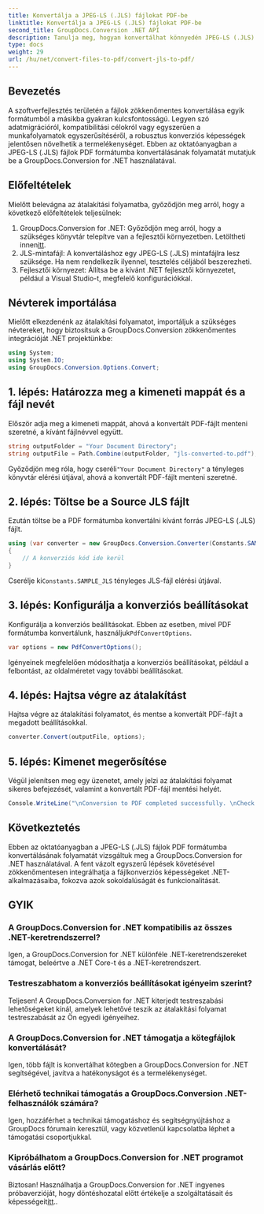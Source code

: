 ```yaml
---
title: Konvertálja a JPEG-LS (.JLS) fájlokat PDF-be
linktitle: Konvertálja a JPEG-LS (.JLS) fájlokat PDF-be
second_title: GroupDocs.Conversion .NET API
description: Tanulja meg, hogyan konvertálhat könnyedén JPEG-LS (.JLS) fájlokat PDF formátumba a GroupDocs.Conversion for .NET segítségével. Növelje fájlkonverziós képességeit.
type: docs
weight: 29
url: /hu/net/convert-files-to-pdf/convert-jls-to-pdf/
---
```

## Bevezetés
A szoftverfejlesztés területén a fájlok zökkenőmentes konvertálása egyik formátumból a másikba gyakran kulcsfontosságú. Legyen szó adatmigrációról, kompatibilitási célokról vagy egyszerűen a munkafolyamatok egyszerűsítéséről, a robusztus konverziós képességek jelentősen növelhetik a termelékenységet. Ebben az oktatóanyagban a JPEG-LS (.JLS) fájlok PDF formátumba konvertálásának folyamatát mutatjuk be a GroupDocs.Conversion for .NET használatával.
## Előfeltételek
Mielőtt belevágna az átalakítási folyamatba, győződjön meg arról, hogy a következő előfeltételek teljesülnek:
1. GroupDocs.Conversion for .NET: Győződjön meg arról, hogy a szükséges könyvtár telepítve van a fejlesztői környezetben. Letöltheti innen[itt](https://releases.groupdocs.com/conversion/net/).
2. JLS-mintafájl: A konvertáláshoz egy JPEG-LS (.JLS) mintafájlra lesz szüksége. Ha nem rendelkezik ilyennel, tesztelés céljából beszerezheti.
3. Fejlesztői környezet: Állítsa be a kívánt .NET fejlesztői környezetet, például a Visual Studio-t, megfelelő konfigurációkkal.

## Névterek importálása
Mielőtt elkezdenénk az átalakítási folyamatot, importáljuk a szükséges névtereket, hogy biztosítsuk a GroupDocs.Conversion zökkenőmentes integrációját .NET projektünkbe:
```csharp
using System;
using System.IO;
using GroupDocs.Conversion.Options.Convert;
```

## 1. lépés: Határozza meg a kimeneti mappát és a fájl nevét
Először adja meg a kimeneti mappát, ahová a konvertált PDF-fájlt menteni szeretné, a kívánt fájlnévvel együtt.
```csharp
string outputFolder = "Your Document Directory";
string outputFile = Path.Combine(outputFolder, "jls-converted-to.pdf");
```
 Győződjön meg róla, hogy cseréli`"Your Document Directory"` a tényleges könyvtár elérési útjával, ahová a konvertált PDF-fájlt menteni szeretné.
## 2. lépés: Töltse be a Source JLS fájlt
Ezután töltse be a PDF formátumba konvertálni kívánt forrás JPEG-LS (.JLS) fájlt.
```csharp
using (var converter = new GroupDocs.Conversion.Converter(Constants.SAMPLE_JLS))
{
    // A konverziós kód ide kerül
}
```
 Cserélje ki`Constants.SAMPLE_JLS` tényleges JLS-fájl elérési útjával.
## 3. lépés: Konfigurálja a konverziós beállításokat
 Konfigurálja a konverziós beállításokat. Ebben az esetben, mivel PDF formátumba konvertálunk, használjuk`PdfConvertOptions`.
```csharp
var options = new PdfConvertOptions();
```
Igényeinek megfelelően módosíthatja a konverziós beállításokat, például a felbontást, az oldalméretet vagy további beállításokat.
## 4. lépés: Hajtsa végre az átalakítást
Hajtsa végre az átalakítási folyamatot, és mentse a konvertált PDF-fájlt a megadott beállításokkal.
```csharp
converter.Convert(outputFile, options);
```
## 5. lépés: Kimenet megerősítése
Végül jelenítsen meg egy üzenetet, amely jelzi az átalakítási folyamat sikeres befejezését, valamint a konvertált PDF-fájl mentési helyét.
```csharp
Console.WriteLine("\nConversion to PDF completed successfully. \nCheck output in {0}", outputFolder);
```

## Következtetés
Ebben az oktatóanyagban a JPEG-LS (.JLS) fájlok PDF formátumba konvertálásának folyamatát vizsgáltuk meg a GroupDocs.Conversion for .NET használatával. A fent vázolt egyszerű lépések követésével zökkenőmentesen integrálhatja a fájlkonverziós képességeket .NET-alkalmazásaiba, fokozva azok sokoldalúságát és funkcionalitását.
## GYIK
### A GroupDocs.Conversion for .NET kompatibilis az összes .NET-keretrendszerrel?
Igen, a GroupDocs.Conversion for .NET különféle .NET-keretrendszereket támogat, beleértve a .NET Core-t és a .NET-keretrendszert.
### Testreszabhatom a konverziós beállításokat igényeim szerint?
Teljesen! A GroupDocs.Conversion for .NET kiterjedt testreszabási lehetőségeket kínál, amelyek lehetővé teszik az átalakítási folyamat testreszabását az Ön egyedi igényeihez.
### A GroupDocs.Conversion for .NET támogatja a kötegfájlok konvertálását?
Igen, több fájlt is konvertálhat kötegben a GroupDocs.Conversion for .NET segítségével, javítva a hatékonyságot és a termelékenységet.
### Elérhető technikai támogatás a GroupDocs.Conversion .NET-felhasználók számára?
Igen, hozzáférhet a technikai támogatáshoz és segítségnyújtáshoz a GroupDocs fórumain keresztül, vagy közvetlenül kapcsolatba léphet a támogatási csoportjukkal.
### Kipróbálhatom a GroupDocs.Conversion for .NET programot vásárlás előtt?
 Biztosan! Használhatja a GroupDocs.Conversion for .NET ingyenes próbaverzióját, hogy döntéshozatal előtt értékelje a szolgáltatásait és képességeit[itt](https://releases.groupdocs.com/conversion/net/)..